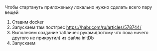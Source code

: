 Чтобы стартануть приложеньку локально нужно сделать всего пару вещей

1. Ставим docker
2. Запускаем там постгрес https://habr.com/ru/articles/578744/
3. Выполняем создание табличек руками(потому что пока ничего другого не прикрутил) из файла initDb
4. Запускаем
